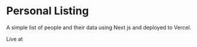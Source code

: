 # Personal Listing
A simple list of people and their data using Next js and deployed to Vercel.

Live at 
